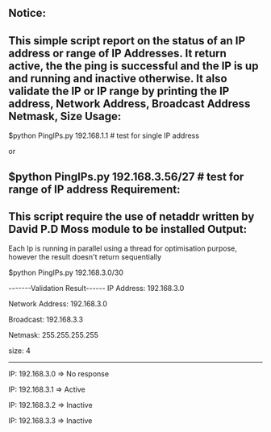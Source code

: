 Notice:
--------------------------------------------------------------------------
This simple script report on the status of an IP address or range of IP Addresses.
It return active, the the ping is successful and the IP is up and running and inactive otherwise.
It also validate the IP or IP range by printing the IP address, Network Address, Broadcast Address
   Netmask, Size
Usage:
------------------------------------------------------------------------
$python PingIPs.py 192.168.1.1 # test for single IP address

or

$python PingIPs.py 192.168.3.56/27 # test for range of IP address
Requirement:
----------------------------------------------------------------------
This script require the use of netaddr written by David P.D Moss module to be installed
Output:
----------------------------------------------------------------------------
Each Ip is running in parallel using a thread for optimisation purpose, however the result doesn't return sequentially

$python PingIPs.py 192.168.3.0/30

-------Validation Result------
IP Address: 192.168.3.0

Network Address: 192.168.3.0

Broadcast: 192.168.3.3

Netmask: 255.255.255.255

size: 4

--------------------------------
IP: 192.168.3.0 => No response

IP: 192.168.3.1 => Active

IP: 192.168.3.2 => Inactive

IP: 192.168.3.3 => Inactive